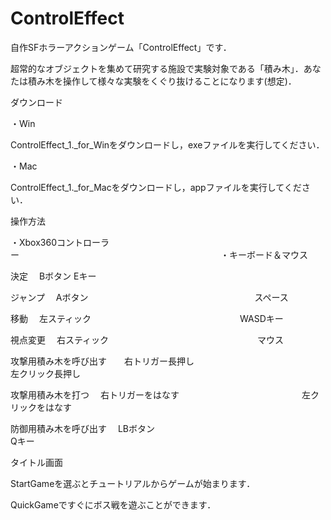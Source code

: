 # ControlEffect
自作SFホラーアクションゲーム「ControlEffect」です．

超常的なオブジェクトを集めて研究する施設で実験対象である「積み木」．あなたは積み木を操作して様々な実験をくぐり抜けることになります(想定)．

ダウンロード

・Win

ControlEffect_1._for_Winをダウンロードし，exeファイルを実行してください．

・Mac

ControlEffect_1._for_Macをダウンロードし，appファイルを実行してください．

操作方法

・Xbox360コントローラー　　　　　　　　　　　　　　　　　　　　　　　・キーボード＆マウス

決定　                 Bボタン                                Eキー

ジャンプ　              Aボタン　　　　　　　　　　　　　　　　　　　スペース

移動　                 左スティック　　　　　　　　　　　　　　　　　WASDキー

視点変更　              右スティック　　　　　　　　　　　　　　　　　マウス

攻撃用積み木を呼び出す　　右トリガー長押し　　　　　　　　　　　　　　　左クリック長押し

攻撃用積み木を打つ　     右トリガーをはなす　　　　　　　　　　　　　　左クリックをはなす

防御用積み木を呼び出す　  LBボタン　　　　　　　　　　　　　　　　　　　Qキー


タイトル画面

StartGameを選ぶとチュートリアルからゲームが始まります．

QuickGameですぐにボス戦を遊ぶことができます．
